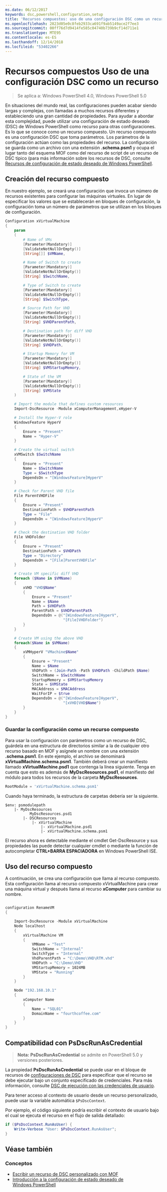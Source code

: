 ```yaml
---
ms.date: 06/12/2017
keywords: dsc,powershell,configuration,setup
title: 'Recursos compuestos: uso de una configuración DSC como un recurso'
ms.openlocfilehash: 2823d05e0c8feb2933ca691f9ab5149ace2f7ee3
ms.sourcegitcommit: 00ff76d7d9414fe585c04740b739b9cf14d711e1
ms.translationtype: MTE95
ms.contentlocale: es-ES
ms.lasthandoff: 12/14/2018
ms.locfileid: "53402266"
---
```

# <a name="composite-resources-using-a-dsc-configuration-as-a-resource"></a>Recursos compuestos Uso de una configuración DSC como un recurso

> Se aplica a: Windows PowerShell 4.0, Windows PowerShell 5.0

En situaciones del mundo real, las configuraciones pueden acabar siendo largas y complejas, con llamadas a muchos recursos diferentes y estableciendo una gran cantidad de propiedades. Para ayudar a abordar esta complejidad, puede utilizar una configuración de estado deseado (DSC) de Windows PowerShell como recurso para otras configuraciones. Es lo que se conoce como un recurso compuesto. Un recurso compuesto es una configuración DSC que toma parámetros. Los parámetros de la configuración actúan como las propiedades del recurso. La configuración se guarda como un archivo con una extensión **.schema.psm1** y ocupa el lugar tanto del esquema MOF como del recurso de script de un recurso de DSC típico (para más información sobre los recursos de DSC, consulte [Recursos de configuración de estado deseado de Windows PowerShell](resources.md).

## <a name="creating-the-composite-resource"></a>Creación del recurso compuesto

En nuestro ejemplo, se creará una configuración que invoca un número de recursos existentes para configurar las máquinas virtuales. En lugar de especificar los valores que se establecerán en bloques de configuración, la configuración toma un número de parámetros que se utilizan en los bloques de configuración.

```powershell
Configuration xVirtualMachine
{
    param
    (
        # Name of VMs
        [Parameter(Mandatory)]
        [ValidateNotNullOrEmpty()]
        [String[]] $VMName,

        # Name of Switch to create
        [Parameter(Mandatory)]
        [ValidateNotNullOrEmpty()]
        [String] $SwitchName,

        # Type of Switch to create
        [Parameter(Mandatory)]
        [ValidateNotNullOrEmpty()]
        [String] $SwitchType,

        # Source Path for VHD
        [Parameter(Mandatory)]
        [ValidateNotNullOrEmpty()]
        [String] $VHDParentPath,

        # Destination path for diff VHD
        [Parameter(Mandatory)]
        [ValidateNotNullOrEmpty()]
        [String] $VHDPath,

        # Startup Memory for VM
        [Parameter(Mandatory)]
        [ValidateNotNullOrEmpty()]
        [String] $VMStartupMemory,

        # State of the VM
        [Parameter(Mandatory)]
        [ValidateNotNullOrEmpty()]
        [String] $VMState
    )

    # Import the module that defines custom resources
    Import-DscResource -Module xComputerManagement,xHyper-V

    # Install the Hyper-V role
    WindowsFeature HyperV
    {
        Ensure = "Present"
        Name = "Hyper-V"
    }

    # Create the virtual switch
    xVMSwitch $SwitchName
    {
        Ensure = "Present"
        Name = $SwitchName
        Type = $SwitchType
        DependsOn = "[WindowsFeature]HyperV"
    }

    # Check for Parent VHD file
    File ParentVHDFile
    {
        Ensure = "Present"
        DestinationPath = $VHDParentPath
        Type = "File"
        DependsOn = "[WindowsFeature]HyperV"
    }

    # Check the destination VHD folder
    File VHDFolder
    {
        Ensure = "Present"
        DestinationPath = $VHDPath
        Type = "Directory"
        DependsOn = "[File]ParentVHDFile"
    }

    # Create VM specific diff VHD
    foreach ($Name in $VMName)
    {
        xVHD "VHD$Name"
        {
            Ensure = "Present"
            Name = $Name
            Path = $VHDPath
            ParentPath = $VHDParentPath
            DependsOn = @("[WindowsFeature]HyperV",
                          "[File]VHDFolder")
        }
    }

    # Create VM using the above VHD
    foreach($Name in $VMName)
    {
        xVMHyperV "VMachine$Name"
        {
            Ensure = "Present"
            Name = $Name
            VhDPath = (Join-Path -Path $VHDPath -ChildPath $Name)
            SwitchName = $SwitchName
            StartupMemory = $VMStartupMemory
            State = $VMState
            MACAddress = $MACAddress
            WaitForIP = $true
            DependsOn = @("[WindowsFeature]HyperV",
                          "[xVHD]VHD$Name")
        }
    }
}
```

### <a name="saving-the-configuration-as-a-composite-resource"></a>Guardar la configuración como un recurso compuesto

Para usar la configuración con parámetros como un recurso de DSC, guárdela en una estructura de directorios similar a la de cualquier otro recurso basado en MOF y asígnele un nombre con una extensión **.schema.psm1**. En este ejemplo, el archivo se denominará **xVirtualMachine.schema.psm1**. También deberá crear un manifiesto llamado **xVirtualMachine.psd1** que contenga la línea siguiente. Tenga en cuenta que esto es además de **MyDscResources.psd1**, el manifiesto del módulo para todos los recursos de la carpeta **MyDscResources**.

```powershell
RootModule = 'xVirtualMachine.schema.psm1'
```

Cuando haya terminado, la estructura de carpetas debería ser la siguiente.

```
$env: psmodulepath
    |- MyDscResources
           MyDscResources.psd1
        |- DSCResources
            |- xVirtualMachine
                |- xVirtualMachine.psd1
                |- xVirtualMachine.schema.psm1
```

El recurso ahora es detectable mediante el cmdlet Get-DscResource y sus propiedades las puede detectar cualquier cmdlet o mediante la función de autocompletar **CTRL+BARRA ESPACIADORA** en Windows PowerShell ISE.

## <a name="using-the-composite-resource"></a>Uso del recurso compuesto

A continuación, se crea una configuración que llama al recurso compuesto. Esta configuración llama al recurso compuesto xVirtualMachine para crear una máquina virtual y después llama al recurso **xComputer** para cambiar su nombre.

```powershell

configuration RenameVM
{

    Import-DscResource -Module xVirtualMachine
    Node localhost
    {
        xVirtualMachine VM
        {
            VMName = "Test"
            SwitchName = "Internal"
            SwitchType = "Internal"
            VhdParentPath = "C:\Demo\VHD\RTM.vhd"
            VHDPath = "C:\Demo\VHD"
            VMStartupMemory = 1024MB
            VMState = "Running"
        }
    }

    Node "192.168.10.1"
    {
        xComputer Name
        {
            Name = "SQL01"
            DomainName = "fourthcoffee.com"
        }
    }
}
```

## <a name="supporting-psdscrunascredential"></a>Compatibilidad con PsDscRunAsCredential

>**Nota:** **PsDscRunAsCredential** se admite en PowerShell 5.0 y versiones posteriores.

La propiedad **PsDscRunAsCredential** se puede usar en el bloque de recursos de [configuraciones de DSC](../configurations/configurations.md) para especificar que el recurso se debe ejecutar bajo un conjunto especificado de credenciales.
Para más información, consulte [DSC de ejecución con las credenciales de usuario](../configurations/runAsUser.md).

Para tener acceso al contexto de usuario desde un recurso personalizado, puede usar la variable automática `$PsDscContext`.

Por ejemplo, el código siguiente podría escribir el contexto de usuario bajo el cual se ejecuta el recurso en el flujo de salida detallado:

```powershell
if ($PsDscContext.RunAsUser) {
    Write-Verbose "User: $PsDscContext.RunAsUser";
}
```

## <a name="see-also"></a>Véase también
### <a name="concepts"></a>Conceptos
* [Escribir un recurso de DSC personalizado con MOF](authoringResourceMOF.md)
* [Introducción a la configuración de estado deseado de Windows PowerShell](../overview/overview.md)